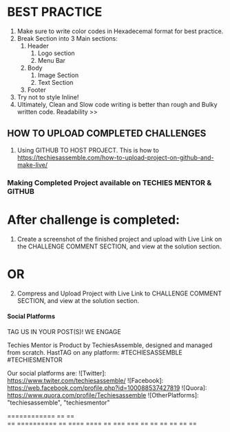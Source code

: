 # BEST PRACTICE
1. Make sure to write color codes in Hexadecemal format for best practice.
2. Break Section into 3 Main sections: 
    1. Header
        1. Logo section
        2. Menu Bar
    2. Body
        1. Image Section
        2. Text Section
    3. Footer
3. Try not to style Inline!
4. Ultimately, Clean and Slow code writing is better than rough and Bulky written code. Readability >>

## HOW TO UPLOAD COMPLETED CHALLENGES
1. Using GITHUB TO HOST PROJECT.
This is how to https://techiesassemble.com/how-to-upload-project-on-github-and-make-live/

### Making Completed Project available on TECHIES MENTOR & GITHUB 
# After challenge is completed:
1. Create a screenshot of the finished project and upload with Live Link on the CHALLENGE COMMENT SECTION, and view at the solution section.
# OR
2. Compress and Upload Project with Live Link to CHALLENGE COMMENT SECTION, and view at the solution section.


#### Social Platforms
TAG US IN YOUR POST(S)! WE ENGAGE

Techies Mentor is Product by TechiesAssemble, designed and managed from scratch.
HastTAG on any platform: #TECHIESASSEMBLE #TECHIESMENTOR

Our social platforms are:
![Twitter]: https://www.twiter.com/techiesassemble/
![Facebook]: https://web.facebook.com/profile.php?id=100088537427819
![Quora]: https://www.quora.com/profile/Techiesassemble
![OtherPlatforms]: "techiesassemble", "techiesmentor"



============    ==      ==  
     ==         ==========
     ==         ====  ====
     ==         ===    ===
     ==         ==      ==
     ==         ==      ==